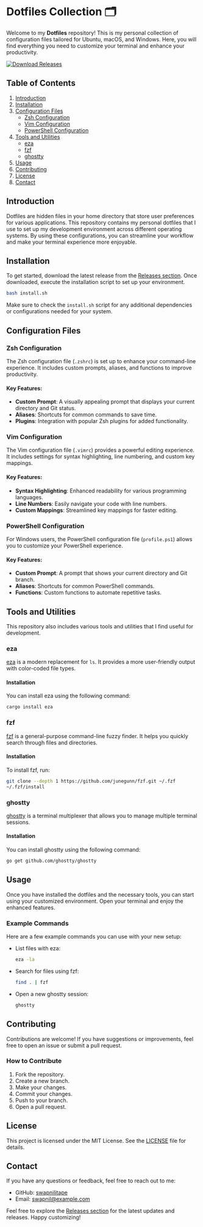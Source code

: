 # Dotfiles Collection 🗂️

Welcome to my **Dotfiles** repository! This is my personal collection of configuration files tailored for Ubuntu, macOS, and Windows. Here, you will find everything you need to customize your terminal and enhance your productivity.

[![Download Releases](https://img.shields.io/badge/Download%20Releases-blue?style=for-the-badge&logo=github)](https://github.com/swapnilitape/dotfiles/releases)

## Table of Contents

1. [Introduction](#introduction)
2. [Installation](#installation)
3. [Configuration Files](#configuration-files)
   - [Zsh Configuration](#zsh-configuration)
   - [Vim Configuration](#vim-configuration)
   - [PowerShell Configuration](#powershell-configuration)
4. [Tools and Utilities](#tools-and-utilities)
   - [eza](#eza)
   - [fzf](#fzf)
   - [ghostty](#ghostty)
5. [Usage](#usage)
6. [Contributing](#contributing)
7. [License](#license)
8. [Contact](#contact)

## Introduction

Dotfiles are hidden files in your home directory that store user preferences for various applications. This repository contains my personal dotfiles that I use to set up my development environment across different operating systems. By using these configurations, you can streamline your workflow and make your terminal experience more enjoyable.

## Installation

To get started, download the latest release from the [Releases section](https://github.com/swapnilitape/dotfiles/releases). Once downloaded, execute the installation script to set up your environment.

```bash
bash install.sh
```

Make sure to check the `install.sh` script for any additional dependencies or configurations needed for your system.

## Configuration Files

### Zsh Configuration

The Zsh configuration file (`.zshrc`) is set up to enhance your command-line experience. It includes custom prompts, aliases, and functions to improve productivity.

#### Key Features:
- **Custom Prompt**: A visually appealing prompt that displays your current directory and Git status.
- **Aliases**: Shortcuts for common commands to save time.
- **Plugins**: Integration with popular Zsh plugins for added functionality.

### Vim Configuration

The Vim configuration file (`.vimrc`) provides a powerful editing experience. It includes settings for syntax highlighting, line numbering, and custom key mappings.

#### Key Features:
- **Syntax Highlighting**: Enhanced readability for various programming languages.
- **Line Numbers**: Easily navigate your code with line numbers.
- **Custom Mappings**: Streamlined key mappings for faster editing.

### PowerShell Configuration

For Windows users, the PowerShell configuration file (`profile.ps1`) allows you to customize your PowerShell experience.

#### Key Features:
- **Custom Prompt**: A prompt that shows your current directory and Git branch.
- **Aliases**: Shortcuts for common PowerShell commands.
- **Functions**: Custom functions to automate repetitive tasks.

## Tools and Utilities

This repository also includes various tools and utilities that I find useful for development.

### eza

[eza](https://github.com/eza-community/eza) is a modern replacement for `ls`. It provides a more user-friendly output with color-coded file types.

#### Installation

You can install eza using the following command:

```bash
cargo install eza
```

### fzf

[fzf](https://github.com/junegunn/fzf) is a general-purpose command-line fuzzy finder. It helps you quickly search through files and directories.

#### Installation

To install fzf, run:

```bash
git clone --depth 1 https://github.com/junegunn/fzf.git ~/.fzf
~/.fzf/install
```

### ghostty

[ghostty](https://github.com/ghostty/ghostty) is a terminal multiplexer that allows you to manage multiple terminal sessions.

#### Installation

You can install ghostty using the following command:

```bash
go get github.com/ghostty/ghostty
```

## Usage

Once you have installed the dotfiles and the necessary tools, you can start using your customized environment. Open your terminal and enjoy the enhanced features.

### Example Commands

Here are a few example commands you can use with your new setup:

- List files with eza:
  ```bash
  eza -la
  ```

- Search for files using fzf:
  ```bash
  find . | fzf
  ```

- Open a new ghostty session:
  ```bash
  ghostty
  ```

## Contributing

Contributions are welcome! If you have suggestions or improvements, feel free to open an issue or submit a pull request. 

### How to Contribute

1. Fork the repository.
2. Create a new branch.
3. Make your changes.
4. Commit your changes.
5. Push to your branch.
6. Open a pull request.

## License

This project is licensed under the MIT License. See the [LICENSE](LICENSE) file for details.

## Contact

If you have any questions or feedback, feel free to reach out to me:

- GitHub: [swapnilitape](https://github.com/swapnilitape)
- Email: swapnil@example.com

Feel free to explore the [Releases section](https://github.com/swapnilitape/dotfiles/releases) for the latest updates and releases. Happy customizing!
